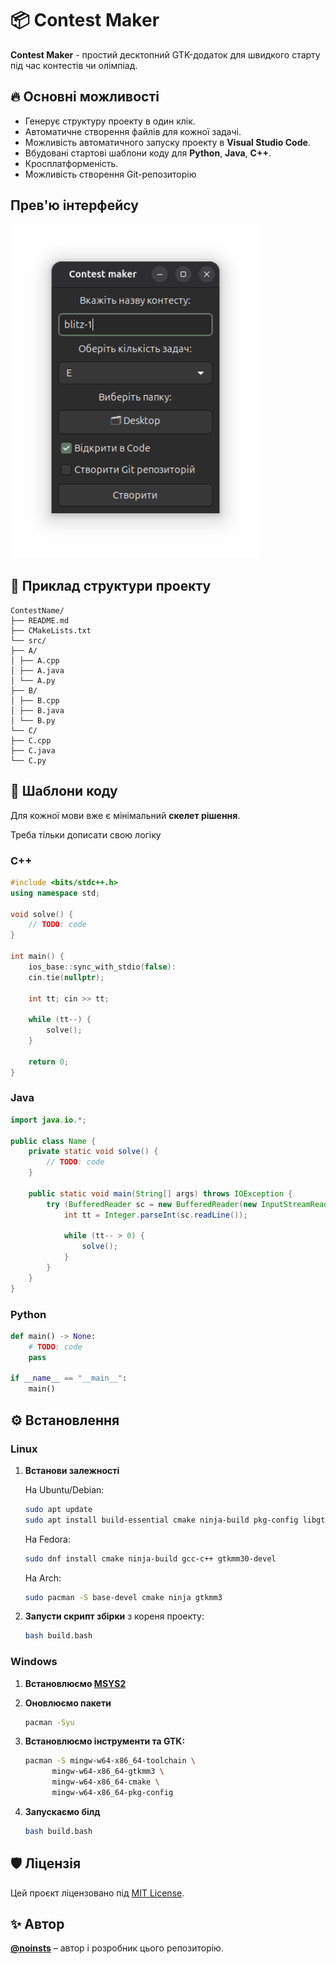 ﻿# 📦 Contest Maker

**Contest Maker** - простий десктопний GTK-додаток для швидкого старту під час контестів чи олімпіад.

## 🔥 Основні можливості

- Генерує структуру проекту в один клік.
- Автоматичне створення файлів для кожної задачі.
- Можливість автоматичного запуску проекту в **Visual Studio Code**.
- Вбудовані стартові шаблони коду для **Python**, **Java**, **C++**.
- Кросплатформеність.
- Можливість створення Git-репозиторію

## Прев'ю інтерфейсу

<img src="assets/preview.png" width="400" alt="Тут повинна бути картинка">

## 📂 Приклад структури проекту

```
ContestName/
├── README.md
├── CMakeLists.txt
└── src/
├── A/
│ ├── A.cpp
│ ├── A.java
│ └── A.py
├── B/
│ ├── B.cpp
│ ├── B.java
│ └── B.py
└── C/
├── C.cpp
├── C.java
└── C.py
```

## 📝 Шаблони коду

Для кожної мови вже є мінімальний **скелет рішення**. 

Треба тільки дописати свою логіку

### C++

```cpp
#include <bits/stdc++.h>
using namespace std;

void solve() {
    // TODO: code
}

int main() {
    ios_base::sync_with_stdio(false):
    cin.tie(nullptr);

    int tt; cin >> tt;

    while (tt--) {
        solve();
    }

    return 0;
}
```

### Java

```java
import java.io.*;

public class Name {
    private static void solve() {
        // TODO: code
    }

    public static void main(String[] args) throws IOException {
        try (BufferedReader sc = new BufferedReader(new InputStreamReader(System.in))) {
            int tt = Integer.parseInt(sc.readLine());

            while (tt-- > 0) {
                solve();
            }
        }
    }
}
```

### Python

```python
def main() -> None:
	# TODO: code
	pass

if __name__ == "__main__":
	main()
```

## ⚙️ Встановлення

### Linux

1. **Встанови залежності**
	
	На Ubuntu/Debian:

	```bash
	sudo apt update
	sudo apt install build-essential cmake ninja-build pkg-config libgtkmm-3.0-dev
	```

	На Fedora:

	```bash
	sudo dnf install cmake ninja-build gcc-c++ gtkmm30-devel
	```

	На Arch:

	```bash
	sudo pacman -S base-devel cmake ninja gtkmm3
	```

2. **Запусти скрипт збірки** з кореня проекту:

	```bash
	bash build.bash
	```

### Windows

1. **Встановлюємо [MSYS2](https://www.msys2.org/)**
2. **Оновлюємо пакети**

	```bash
	pacman -Syu
	```

3. **Встановлюємо інструменти та GTK:**

	```bash
	pacman -S mingw-w64-x86_64-toolchain \
          mingw-w64-x86_64-gtkmm3 \
          mingw-w64-x86_64-cmake \
          mingw-w64-x86_64-pkg-config
	```

4. **Запускаємо білд**

	```bash
	bash build.bash
	```


## 🛡 Ліцензія  
Цей проєкт ліцензовано під [MIT License](./LICENSE).

## ✨ Автор
**[@noinsts](https://github.com/noinsts)** – автор і розробник цього репозиторію.
